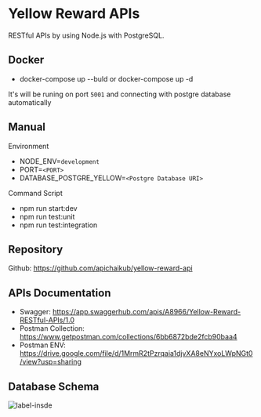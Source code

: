 # Yellow Reward APIs

RESTful APIs by using Node.js with PostgreSQL.

## Docker
- docker-compose up --buld or docker-compose up -d

It's will be runing on port `5001` and connecting with postgre database automatically

## Manual
Environment

- NODE_ENV=`development`
- PORT=`<PORT>`
- DATABASE_POSTGRE_YELLOW=`<Postgre Database URI>`

Command Script

- npm run start:dev
- npm run test:unit
- npm run test:integration

## Repository
Github: https://github.com/apichaikub/yellow-reward-api

## APIs Documentation
- Swagger: https://app.swaggerhub.com/apis/A8966/Yellow-Reward-RESTful-APIs/1.0
- Postman Collection: https://www.getpostman.com/collections/6bb6872bde2fcb90baa4
- Postman ENV: https://drive.google.com/file/d/1MrmR2tPzrqaia1djvXA8eNYxoLWpNGt0/view?usp=sharing

## Database Schema
![label-insde](https://i.imgur.com/Y05Xrxi.png)
